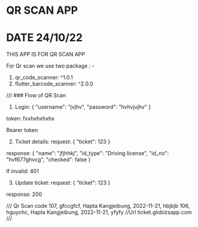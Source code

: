 # QR SCAN APP

# DATE 24/10/22

THIS APP IS FOR QR SCAN APP

For Qr scan we use two package : -

1.  qr_code_scanner: ^1.0.1
2.  flutter_barcode_scanner: ^2.0.0

/// ### Flow of QR Scan

1. Login:
   {
   "username": "jvjhv",
   "password": "hvhvjvjhv"
   }

token: fxxhxhxhxhx

Bearer token

2. Ticket details:
   request:
   {
   "ticket": 123
   }

response:
{
"name": "jfjhhkj",
"id_type": "Driving license",
"id_no": "hvf677ghvcg",
"checked": false
}

If invalid: 401

3. Update ticket:
   request:
   {
   "ticket": 123
   }

response: 200

/// Qr Scan code
107, gfccgfcf, Hapta Kangjeibung, 2022-11-21, hbjbjb
106, hguychc, Hapta Kangjeibung, 2022-11-21, yfyfy
//Url
ticket.globizsapp.com
///
